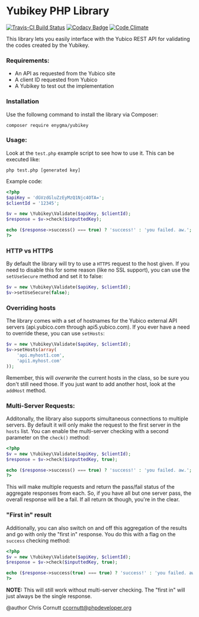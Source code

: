 Yubikey PHP Library
=======================

[![Travis-CI Build Status](https://secure.travis-ci.org/enygma/yubikey.png?branch=master)](http://travis-ci.org/enygma/yubikey)
[![Codacy Badge](https://www.codacy.com/project/badge/6b73c56a21734a6d93dae6019f733c5e)](https://www.codacy.com)
[![Code Climate](https://codeclimate.com/github/enygma/yubikey/badges/gpa.svg)](https://codeclimate.com/github/enygma/yubikey)

This library lets you easily interface with the Yubico REST API for validating
the codes created by the Yubikey.

### Requirements:

- An API as requested from the Yubico site
- A client ID requested from Yubico
- A Yubikey to test out the implementation

### Installation

Use the followng command to install the library via Composer:

```
composer require enygma/yubikey
```

### Usage:

Look at the `test.php` example script to see how to use it. This can be executed like:

`php test.php [generated key]`

Example code:

```php
<?php
$apiKey = 'dGVzdGluZzEyMzQ1Njc4OTA=';
$clientId = '12345';

$v = new \Yubikey\Validate($apiKey, $clientId);
$response = $v->check($inputtedKey);

echo ($response->success() === true) ? 'success!' : 'you failed. aw.';
?>
```

### HTTP vs HTTPS

By default the library will try to use a `HTTPS` request to the host given. If you need to disable this for some reason
(like no SSL support), you can use the `setUseSecure` method and set it to false:

```php
$v = new \Yubikey\Validate($apiKey, $clientId);
$v->setUseSecure(false);
```

### Overriding hosts

The library comes with a set of hostnames for the Yubico external API servers (api.yubico.com through api5.yubico.com). If
you ever have a need to override these, you can use `setHosts`:

```php
$v = new \Yubikey\Validate($apiKey, $clientId);
$v->setHosts(array(
    'api.myhost1.com',
    'api1.myhost.com'
));
```
Remember, this will *overwrite* the current hosts in the class, so be sure you don't still need those. If you just want to add
another host, look at the `addHost` method.

### Multi-Server Requests:

Additonally, the library also supports simultaneous connections to multiple servers. By default it will only make
the request to the first server in the `hosts` list. You can enable the multi-server checking with a second parameter on
the `check()` method:

```php
<?php
$v = new \Yubikey\Validate($apiKey, $clientId);
$response = $v->check($inputtedKey, true);

echo ($response->success() === true) ? 'success!' : 'you failed. aw.';
?>
````

This will make multiple requests and return the pass/fail status of the aggregate responses from each. So, if you have all but one
server pass, the overall response will be a fail. If all return `OK` though, you're in the clear.

### "First in" result

Additionally, you can also switch on and off this aggregation of the results and go with only the "first in" response. You do this
with a flag on the `success` checking method:

```php
<?php
$v = new \Yubikey\Validate($apiKey, $clientId);
$response = $v->check($inputtedKey, true);

echo ($response->success(true) === true) ? 'success!' : 'you failed. aw.';
?>
````

**NOTE:** This will still work without multi-server checking. The "first in" will just always be the single response.


@author Chris Cornutt <ccornutt@phpdeveloper.org>
